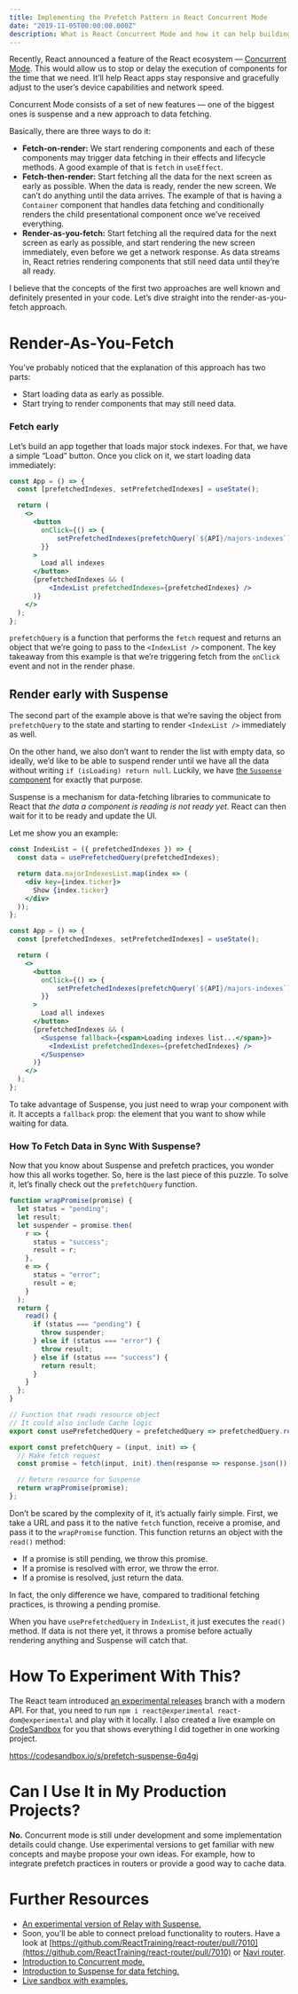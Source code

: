 ```yaml
---
title: Implementing the Prefetch Pattern in React Concurrent Mode
date: "2019-11-05T00:00:00.000Z"
description: What is React Concurrent Mode and how it can help building responsive webapps
---
```


Recently, React announced a feature of the React ecosystem — [Concurrent Mode](https://reactjs.org/docs/concurrent-mode-intro.html). This would allow us to stop or delay the execution of components for the time that we need. It’ll help React apps stay responsive and gracefully adjust to the user’s device capabilities and network speed.

Concurrent Mode consists of a set of new features — one of the biggest ones is suspense and a new approach to data fetching.

Basically, there are three ways to do it:
- **Fetch-on-render:** We start rendering components and each of these components may trigger data fetching in their effects and lifecycle methods. A good example of that is `fetch` in `useEffect`.
- **Fetch-then-render:** Start fetching all the data for the next screen as early as possible. When the data is ready, render the new screen. We can’t do anything until the data arrives. The example of that is having a `Container` component that handles data fetching and conditionally renders the child presentational component once we’ve received everything.
- **Render-as-you-fetch:** Start fetching all the required data for the next screen as early as possible, and start rendering the new screen immediately, even before we get a network response. As data streams in, React retries rendering components that still need data until they’re all ready.

I believe that the concepts of the first two approaches are well known and definitely presented in your code. Let’s dive straight into the render-as-you-fetch approach.

# Render-As-You-Fetch
You’ve probably noticed that the explanation of this approach has two parts:
- Start loading data as early as possible.
- Start trying to render components that may still need data.

### Fetch early
Let’s build an app together that loads major stock indexes. For that, we have a simple “Load” button. Once you click on it, we start loading data immediately:

```jsx
const App = () => {
  const [prefetchedIndexes, setPrefetchedIndexes] = useState();

  return (
    <>
      <button
        onClick={() => {
            setPrefetchedIndexes(prefetchQuery(`${API}/majors-indexes`));
        }}
      >
        Load all indexes
      </button>
      {prefetchedIndexes && (
          <IndexList prefetchedIndexes={prefetchedIndexes} />
      )}
    </>
  );
};
```

`prefetchQuery` is a function that performs the `fetch` request and returns an object that we’re going to pass to the `<IndexList />` component. The key takeaway from this example is that we’re triggering fetch from the `onClick` event and not in the render phase.

## Render early with Suspense
The second part of the example above is that we’re saving the object from `prefetchQuery` to the state and starting to render `<IndexList />` immediately as well.

On the other hand, we also don’t want to render the list with empty data, so ideally, we’d like to be able to suspend render until we have all the data without writing `if (isLoading) return null`. Luckily, we have [the `Suspense` component](https://reactjs.org/docs/concurrent-mode-suspense.html) for exactly that purpose.

Suspense is a mechanism for data-fetching libraries to communicate to React that *the data a component is reading is not ready yet*. React can then wait for it to be ready and update the UI.

Let me show you an example:

```jsx
const IndexList = ({ prefetchedIndexes }) => {
  const data = usePrefetchedQuery(prefetchedIndexes);

  return data.majorIndexesList.map(index => (
    <div key={index.ticker}>
      Show {index.ticker}
    </div>
  ));
};

const App = () => {
  const [prefetchedIndexes, setPrefetchedIndexes] = useState();

  return (
    <>
      <button
        onClick={() => {
            setPrefetchedIndexes(prefetchQuery(`${API}/majors-indexes`));
        }}
      >
        Load all indexes
      </button>
      {prefetchedIndexes && (
        <Suspense fallback={<span>Loading indexes list...</span>}>
          <IndexList prefetchedIndexes={prefetchedIndexes} />
        </Suspense>
      )}
    </>
  );
};
```

To take advantage of Suspense, you just need to wrap your component with it. It accepts a `fallback` prop: the element that you want to show while waiting for data.

### How To Fetch Data in Sync With Suspense?
Now that you know about Suspense and prefetch practices, you wonder how this all works together. So, here is the last piece of this puzzle. To solve it, let’s finally check out the `prefetchQuery` function.

```jsx
function wrapPromise(promise) {
  let status = "pending";
  let result;
  let suspender = promise.then(
    r => {
      status = "success";
      result = r;
    },
    e => {
      status = "error";
      result = e;
    }
  );
  return {
    read() {
      if (status === "pending") {
        throw suspender;
      } else if (status === "error") {
        throw result;
      } else if (status === "success") {
        return result;
      }
    }
  };
}

// Function that reads resource object
// It could also include Cache logic
export const usePrefetchedQuery = prefetchedQuery => prefetchedQuery.read();

export const prefetchQuery = (input, init) => {
  // Make fetch request
  const promise = fetch(input, init).then(response => response.json());

  // Return resource for Suspense
  return wrapPromise(promise);
};
```

Don’t be scared by the complexity of it, it’s actually fairly simple.
First, we take a URL and pass it to the native `fetch` function, receive a promise, and pass it to the `wrapPromise` function. This function returns an object with the `read()` method:
- If a promise is still pending, we throw this promise.
- If a promise is resolved with error, we throw the error.
- If a promise is resolved, just return the data.

In fact, the only difference we have, compared to traditional fetching practices, is throwing a pending promise.

When you have `usePrefetchedQuery` in `IndexList`, it just executes the `read()` method. If data is not there yet, it throws a promise before actually rendering anything and Suspense will catch that.

# How To Experiment With This?
The React team introduced [an experimental releases](https://reactjs.org/docs/concurrent-mode-adoption.html) branch with a modern API.
For that, you need to run `npm i react@experimental react-dom@experimental` and play with it locally. I also created a live example on [CodeSandbox](https://codesandbox.io/s/prefetch-suspense-6q4gj) for you that shows everything I did together in one working project.

https://codesandbox.io/s/prefetch-suspense-6q4gj

# Can I Use It in My Production Projects?
**No.** Concurrent mode is still under development and some implementation details could change. Use experimental versions to get familiar with new concepts and maybe propose your own ideas. For example, how to integrate prefetch practices in routers or provide a good way to cache data.

# Further Resources
- [An experimental version of Relay with Suspense.](https://relay.dev/docs/en/experimental/a-guided-tour-of-relay)
- Soon, you’ll be able to connect preload functionality to routers. Have a look at [https://github.com/ReactTraining/react-router/pull/7010](https://github.com/ReactTraining/react-router/pull/7010) or [Navi router](https://github.com/frontarm/navi).
- [Introduction to Concurrent mode.](https://reactjs.org/docs/concurrent-mode-intro.html)
- [Introduction to Suspense for data fetching.](https://reactjs.org/docs/concurrent-mode-suspense.html)
- [Live sandbox with examples.](https://codesandbox.io/s/prefetch-suspense-6q4gj)